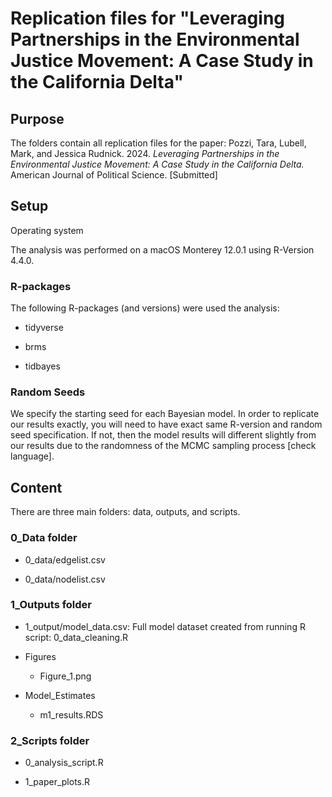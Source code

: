 # Replication files for "Leveraging Partnerships in the Environmental Justice Movement: A Case Study in the California Delta"

## Purpose

The folders contain all replication files for the paper: Pozzi, Tara, Lubell, Mark, and Jessica Rudnick. 2024. *Leveraging Partnerships in the Environmental Justice Movement: A Case Study in the California Delta.* American Journal of Political Science. [Submitted]

## Setup

Operating system

The analysis was performed on a macOS Monterey 12.0.1 using R-Version 4.4.0.

### R-packages

The following R-packages (and versions) were used the analysis:

-   tidyverse

-   brms

-   tidbayes

### Random Seeds

We specify the starting seed for each Bayesian model. In order to replicate our results exactly, you will need to have exact same R-version and random seed specification. If not, then the model results will different slightly from our results due to the randomness of the MCMC sampling process [check language].

## Content

There are three main folders: data, outputs, and scripts.

### 0_Data folder

-   0_data/edgelist.csv

-   0_data/nodelist.csv

### 1_Outputs folder

-   1_output/model_data.csv: Full model dataset created from running R script: 0_data_cleaning.R

-   Figures

    -   Figure_1.png

-   Model_Estimates

    -   m1_results.RDS

### 2_Scripts folder

-   0_analysis_script.R

-   1_paper_plots.R

